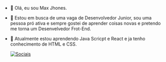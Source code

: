 


- 👋 Olá, eu sou Max Jhones.
- 👀 Estou em busca de uma vaga de Desenvolvedor Junior, sou uma pessoa pró ativa e sempre gostei de aprender coisas novas e pretendo me torna um Desenvelvedor Frot-End.
- 🌱 Atualmente estou aprendendo Java Scricpt e React e ja tenho conhecimento de HTML e CSS.

  [![Sociais](https://img.shields.io/badge/LinkedIn-0077B5?style=for-the-badge&logo=linkedin&logoColor=white)](https://www.linkedin.com/in/max-jhones-290ab3307/)
